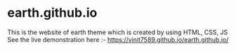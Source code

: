# earth.github.io
This is the website of earth theme which is created by using HTML, CSS, JS
See the live demonstration here :- https://vinit7589.github.io/earth.github.io/
